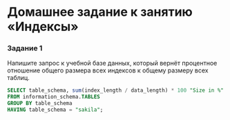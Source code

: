 # Домашнее задание к занятию «Индексы»

### Задание 1

Напишите запрос к учебной базе данных, который вернёт процентное отношение общего размера всех индексов к общему размеру всех таблиц.

```SQL
SELECT table_schema, sum(index_length / data_length) * 100 "Size in %"
FROM information_schema.TABLES
GROUP BY table_schema
HAVING table_schema = "sakila";
```

